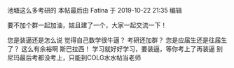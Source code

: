 池塘这么多考研的
本帖最后由 Fatina 于 2019-10-22 21:35 编辑


要不加个群一起加油，姑且建了一个，大家一起交流一下！

您是装逼还是怎么说 觉得自己数学很牛逼？
考研还加群？
您是应届生还是往届生了？
这么有余裕啊
斯巴拉西！
学习就好好学习，要装逼，等你考上了再装逼
别尼玛最后考都没考上，只能到COLG水水帖当老师

